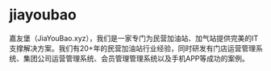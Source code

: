 # jiayoubao
嘉友堡（JiaYouBao.xyz），我们是一家专门为民营加油站、加气站提供完美的IT支撑解决方案。我们有20+年的民营加油站行业经验，同时研发有门店运营管理系统、集团公司运营管理系统、会员管理管理系统以及手机APP等成功的案例。

